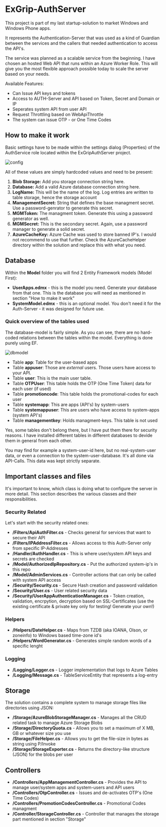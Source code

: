 # ExGrip-AuthServer

This project is part of my last startup-solution to market Windows and Windows Phone apps.

It represents the Authentication-Server that was used as a kind of Guardian between the services and the callers that needed authentication to access the API's.

The service was planned as a scalable service from the beginning. I have chosen an hosted Web API that runs within an Azure Worker Role. This will give you the most flexible approach possible today to scale the server based on your needs.

Available Features:

* Can Issue API keys and tokens
* Access to AUTH-Server and API based on Token, Secret and Domain or IP
* Seperates system API from user API
* Request Throttling based on WebApiThrottle
* The system can issue OTP - or One Time Codes

## How to make it work

Basic settings have to be made within the settings dialog (Properties) of the AuthService role located within the ExGripAuthServer project.

![config](https://cloud.githubusercontent.com/assets/1821384/5904796/8304d8d8-a58b-11e4-9afc-abee8ccef008.png)

All of these values are simply hardcoded values and need to be present:


1. **Blob Storage:** Add you storage connection string here.
2. **Database:** Add a valid Azure database connection string here.
3. **LogName:** This will be the name of the log. Log entries are written to table storage, hence the storage account
4. **ManagementSecret:** String that defines the base managment secret. Use a password-genrator to generate this secret.
5. **MGMToken:** The managment token. Generate this using a password generator as well.
6. **MGMSecret:** This is the secondary secret. Again, use a password manager to generate a solid secret.
7. **AzureCacheKey:** Azure Cache was used to store banned IP's. I would not recommend to use that further. Check the AzureCacheHelper directory within the solution and replace this with what you need.

## Database

Within the **Model** folder you will find 2 Entity Framework models (Model First):

* **UserApps.edmx** - this is the model you need. Generate your database from that one. This is the database you will need as mentioned in section "How to make it work"
* **SystemModel.edmx** - this is an optional model. You don't need it for the Auth-Server - it was designed for future use.

### Quick overview of the tables used

The database-model is fairly simple. As you can see, there are no hard-coded relations between the tables within the model. Everything is done purely using EF.

![dbmodel](https://cloud.githubusercontent.com/assets/1821384/5906488/485a42e2-a598-11e4-9b05-454266ed5f9f.png)

* Table **app**: Table for the user-based apps
* Table **appuser**: Those are *external* users. Those users have access to your API.
* Table **user**: This is the main user table. 
* Table **OTPUser**: This table holds the OTP (One Time Token) data for each user (if used)
* Table **promotioncode**: This table holds the promotional-codes for each user
* Table **systemapp**: This are apps (API's) by system-users
* Table **systemappuser**: This are users who have access to system-apps (system API's)
* Table **managementkey**: Holds managment-keys. This table is not used

Yes, some tables don't belong there, but I have put them there for security reasons. I have installed different tables in different databases to devide them in general from each other.

You may find for example a system-user-id here, but no real-system-user data, or even a connection to the system-user-database. It's all done via API-Calls. This data was kept strictly separate.

## Important classes and files

It's important to know, which class is doing what to configure the server in more detail. This section describes the various classes and their responsibilities.

### Security Related

Let's start with the security related ones:

* **/Filters/ApiAuthFilter.cs** - Checks general for services that want to secure their API 
* **/Filters/IPAddressFilter.cs** - Allows access to this Auth-Server only from specific IP-Addresses
* **/Handler/AuthHandler.cs** -  This is where user/system API keys and secrets are checked
* **/Model/AuthorizedIpRepository.cs** - Put the authorized system-ip's in this repo
* **/Model/AdminServices.cs** - Controller actions that can only be called with system API access
* **/Security/Security.cs** - Secure Hash creation and password validation
* **/Security/User.cs** - User related security data
* **/Security/UserAppAuthenticationManager.cs** - Token creation, validation, encrpytion, decryption based on SSL-Certificates (use the existing certificate & private key only for testing! Generate your own!)

### Helpers

* **/Helpers/DateHelper.cs** - Maps from TZDB (aka IOANA, Olson, or zoneinfo) to Windows based time-zone id's
* **/Helpers/WordGenerator.cs** - Generates simple random words of a specific lenght

### Logging

* **/Logging/Logger.cs** - Logger implementation that logs to Azure Tables
* **/Logging/Message.cs** - TableServiceEntity that represents a log-entry

## Storage

The solution contains a complete system to manage storage files like directories using JSON:

* **/Storage/AzureBlobStorageManager.cs** - Manages all the CRUD related task to manage Azure Storage Blobs
* **/Storage/DirectoryQuota.cs** - Allows you to set a maximum of X MB, GB or whatever size you use
* **/Storage/FileHelper.cs** - Allows you to get the file-size in bytes as string using P/Invoke
* **/Storage/StorageExporter.cs** - Returns the directory-like structure (JSON) for the blobs per user 

## Controllers

* **/Controllers/AppManagementController.cs** - Provides the API to manage user/system apps and system-users and API users
* **/Controllers/OtpController.cs** - Issues and de-activates OTP's (One Time Codes)
* **/Controllers/PromotionCodesController.cs** - Promotional Codes managment
* **/Controller/StorageController.cs** - Controller that manages the storage part mentioned in section "Storage"






